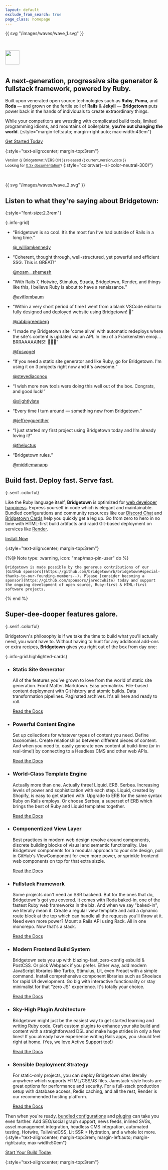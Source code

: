 ```yaml
---
layout: default
exclude_from_search: true
page_class: homepage
---
```


<main-content>
  <section-wrapper size="large" class="fade-in-animation" invert style="margin-top:-0.5rem">
  <svg-wrapper style="background:white">{{ svg "/images/waves/wave_1.svg" }}</svg-wrapper>
  <section style="padding-top:2rem; padding-bottom:2rem" markdown="1">


<p class="heading-icon">
  <img src="/images/ruby-plain.svg" width="45" style="padding-bottom:10px" />
</p>

## A next-generation, progressive site generator & fullstack framework, powered by Ruby.

Built upon venerated open source technologies such as **Ruby**, **Puma**, and **Roda** — and grown on the fertile soil of **Rails** & **Jekyll** — **Bridgetown** puts power back in the hands of individuals to create extraordinary things.

While your competitors are wrestling with complicated build tools, limited programming idioms, and mountains of boilerplate, **you’re out changing the world**.
{:style="margin-left:auto; margin-right:auto; max-width:43em"}

<p>
  <a href="/docs"><sl-button type="primary" pill size="large">
    <sl-icon slot="prefix" library="remixicon" name="development/code-box"></sl-icon>
    Get Started Today
  </sl-button></a>
</p>
{:style="text-align:center; margin-top:3rem"}

<small>Version {{ Bridgetown::VERSION }} released {{ current_version_date }}  
Looking for [0.2x documentation](https://bridgetown-v0.onrender.com/)?</small>
{:style="color:var(--sl-color-neutral-300)"}


  </section>
  <svg-wrapper style="background:white">{{ svg "/images/waves/wave_2.svg" }}</svg-wrapper>
</section-wrapper>

<section-wrapper class="fade-in-animation" style="padding-top:2rem">
  <section markdown="1">

<p class="heading-icon">
  <sl-icon library="remixicon" name="logos/twitter-fill"></sl-icon>
</p>

## Listen to what they're saying about Bridgetown:
{:style="font-size:2.3rem"}

{:.info-grid}
- <sl-card markdown="block">

  <q>Bridgetown is so cool. It’s the most fun I’ve had outside of Rails in a long time.</q>

  [@_williamkennedy](https://twitter.com/_williamkennedy/status/1323023702502658049?s=21)

- <sl-card markdown="block">

  <q>Coherent, thought through, well-structured, yet powerful and efficient SSG. This is GREAT!</q>

  [@noam__shemesh](https://twitter.com/noam__shemesh/status/1362228411826069504?s=21)

- <sl-card markdown="block">

  <q>With Rails 7, Hotwire, Stimulus, Strada, Bridgetown, Render, and things like this, I believe Ruby is about to have a renaissance.</q>

  [@aviflombaum](https://twitter.com/aviflombaum/status/1470438543159930886?s=21)

- <sl-card markdown="block">

  <q>Within a very short period of time I went from a blank VSCode editor to fully designed and deployed website using Bridgetown! 👏</q>

  [@rabbigreenberg](https://twitter.com/rabbigreenberg/status/1462403305334788099?s=21)

- <sl-card markdown="block">

  <q>I made my Bridgetown site 'come alive' with automatic redeploys where the site's content is updated via an API. In lieu of a Frankenstein emoji… BRRAAAAAINS!! 🧟🧟🧟</q>

  [@fpsvogel](https://twitter.com/fpsvogel/status/1446469364874625025?s=21)

- <sl-card markdown="block">

  <q>If you need a static site generator and like Ruby, go for 
  Bridgetown. I'm using it on 3 projects right now and it's awesome.</q>

  [@stevediaconou](https://twitter.com/stevediaconou/status/1467124931729178625?s=20)

- <sl-card markdown="block">

  <q>I wish more new tools were doing this well out of the box. Congrats, and good luck!</q>

  [@slightlylate](https://twitter.com/slightlylate/status/1467293827245375492?s=21)

- <sl-card markdown="block">

  <q>Every time I turn around — something new from Bridgetown.</q>

  [@jeffreyguenther](https://twitter.com/jeffreyguenther/status/1464277154154254339?s=21)

- <sl-card markdown="block">

  <q>I just started my first project using Bridgetown today and I’m already loving it!</q>

  [@theluctus](https://twitter.com/theluctus/status/1459287487373877248?s=21)

- <sl-card markdown="block">

  <q>Bridgetown rules.</q>

  [@middlemanapp](https://twitter.com/middlemanapp/status/1264014892673069057?s=20)


</section>
</section-wrapper>

<section-wrapper style="padding-top:2rem">
  <section markdown="1">

<p class="heading-icon">
  <sl-icon library="remixicon" name="media/speed-fill"></sl-icon>
</p>

## Build fast. Deploy fast. Serve fast.
{:.serif .colorful}

Like the Ruby language itself, **Bridgetown** is optimized for [web developer happiness](/docs/philosophy). Express yourself in code which is elegant and maintainable. Bundled configurations and community resources like our [Discord Chat](https://discord.gg/4E6hktQGz4) and [Bridgetown Cards](https://bridgetown.cards) help you quickly get a leg up. Go from zero to hero in no time with HTML-first build artifacts and rapid Git-based deployment on services like [Render](https://www.render.com).


<p>
  <a href="/docs"><sl-button type="primary" outline>
    <sl-icon slot="prefix" library="remixicon" name="development/code-box"></sl-icon>
    Install Now
  </sl-button></a>
</p>
{:style="text-align:center; margin-top:3rem"}

  </section>
</section-wrapper>

<section-wrapper>
  <section style="
    max-width: 38.5rem;
    --sl-color-warning-600: var(--color-light-orange);
    --box-shadow: 1px 3px 10px -3px var(--sl-color-danger-100), 12px 40px 35px -15px var(--sl-color-warning-50);
    --sl-panel-border-width: 2px;
    --sl-panel-border-color: var(--sl-color-orange-200);
  "><wiggle-note>

  {%@ Note type: :warning, icon: "map/map-pin-user" do %}

    Bridgetown is made possible by the generous contributions of our [GitHub sponsors](https://github.com/bridgetownrb/bridgetown#special-thanks-to-our-founding-members--). Please [consider becoming a sponsor](https://github.com/sponsors/jaredcwhite) today and support the ongoing development of open source, Ruby-first & HTML-first software projects.

  {% end %}

  </wiggle-note></section>
</section-wrapper>

<section-wrapper>
  <section markdown="1">

<p class="heading-icon">
  <sl-icon library="remixicon" name="business/stack-fill"></sl-icon>
</p>

## Super-dee-dooper features galore.
{:.serif .colorful}

Bridgetown's philosophy is if we take the time to build what you'll actually need, you wont have to. Without having to hunt for any additional add-ons or extra recipes, **Bridgetown** gives you right out of the box from day one:

{:.info-grid.highlighted-cards}
- <sl-card markdown="block">

  <sl-icon library="remixicon" name="system/settings-4-fill"></sl-icon>

  ### Static Site Generator

  All of the features you’ve grown to love from the world of static site generation. Front Matter. Markdown. Easy permalinks. File-based content deployment with Git history and atomic builds. Data transformation pipelines. Paginated archives. It's all here and ready to roll.

  <p><a href="/docs/core-concepts"><sl-button type="primary" size="small" outline pill>
    Read the Docs
    <sl-icon slot="suffix" library="remixicon" name="system/arrow-right-s-fill"></sl-icon>
  </sl-button></a></p>

- <sl-card markdown="block">

  <sl-icon library="remixicon" name="document/book-2-fill"></sl-icon>

  ### Powerful Content Engine
  
  Set up collections for whatever types of content you need. Define taxonomies. Create relationships between different pieces of content. And when you need to, easily generate new content at build-time (or in real-time!) by connecting to a Headless CMS and other web APIs.

  <p><a href="/docs/resources"><sl-button type="primary" size="small" outline pill>
    Read the Docs
    <sl-icon slot="suffix" library="remixicon" name="system/arrow-right-s-fill"></sl-icon>
  </sl-button></a></p>

- <sl-card markdown="block">

  <sl-icon library="remixicon" name="development/braces-fill"></sl-icon>

  ### World-Class Template Engine
  
  Actually more than one. Actually three! Liquid. ERB. Serbea. Increasing levels of power and sophistication with each step. Liquid, created by Shopify, is easy to get started with. Upgrade to ERB for the same syntax Ruby on Rails employs. Or choose Serbea, a superset of ERB which brings the best of Ruby and Liquid templates together.

  <p><a href="/docs/template-engines"><sl-button type="primary" size="small" outline pill>
    Read the Docs
    <sl-icon slot="suffix" library="remixicon" name="system/arrow-right-s-fill"></sl-icon>
  </sl-button></a></p>

- <sl-card markdown="block">

  <sl-icon library="remixicon" name="design/layout-2-fill"></sl-icon>

  ### Componentized View Layer
  
  Best practices in modern web design revolve around components, discrete building blocks of visual and semantic functionality. Use Bridgetown components for a modular approach to your site design, pull in GitHub's ViewComponent for even more power, or sprinkle frontend web components on top for that extra sizzle.

  <p><a href="/docs/components"><sl-button type="primary" size="small" outline pill>
    Read the Docs
    <sl-icon slot="suffix" library="remixicon" name="system/arrow-right-s-fill"></sl-icon>
  </sl-button></a></p>

- <sl-card markdown="block">

  <sl-icon library="remixicon" name="device/database-2-fill"></sl-icon>

  ### Fullstack Framework
  
  Some projects don't need an SSR backend. But for the ones that do, Bridgetown's got you covered. It comes with Roda baked-in, one of the fastest Ruby web frameworks in the biz. And when we say "baked-in", we literally mean it. Create a regular view template and add a dynamic route block at the top which can handle all the requests you'll throw at it. Need even more power? Mount a Rails API using Rack. All in one monorepo. Now that's a stack.

  <p><a href="/docs/routes"><sl-button type="primary" size="small" outline pill>
    Read the Docs
    <sl-icon slot="suffix" library="remixicon" name="system/arrow-right-s-fill"></sl-icon>
  </sl-button></a></p>

- <sl-card markdown="block">

  <sl-icon library="remixicon" name="development/css3-fill"></sl-icon>

  ### Modern Frontend Build System
  
  Bridgetown sets you up with blazing-fast, zero-config esbuild & PostCSS. Or pick Webpack if you prefer. Either way, add modern JavaScript libraries like Turbo, Stimulus, Lit, even Preact with a simple command. Install comprehensive component libraries such as Shoelace for rapid UI development. Go big with interactive functionality or stay minimalist for that “zero JS" experience. It's totally your choice.

  <p><a href="/docs/frontend-assets"><sl-button type="primary" size="small" outline pill>
    Read the Docs
    <sl-icon slot="suffix" library="remixicon" name="system/arrow-right-s-fill"></sl-icon>
  </sl-button></a></p>

- <sl-card markdown="block">

  <sl-icon library="remixicon" name="business/service-fill"></sl-icon>

  ### Sky-High Plugin Architecture
  
  Bridgetown might just be the easiest way to get started learning and writing Ruby code. Craft custom plugins to enhance your site build and content with a straightforward DSL and make huge strides in only a few lines! If you already have experience writing Rails apps, you should feel right at home. (Yes, we love Active Support too!)

  <p><a href="/docs/plugins"><sl-button type="primary" size="small" outline pill>
    Read the Docs
    <sl-icon slot="suffix" library="remixicon" name="system/arrow-right-s-fill"></sl-icon>
  </sl-button></a></p>

- <sl-card markdown="block">

  <sl-icon library="remixicon" name="development/git-merge-fill"></sl-icon>

  ### Sensible Deployment Strategy
  
  For static-only projects, you can deploy Bridgetown sites literally anywhere which supports HTML/CSS/JS files. Jamstack-style hosts are great options for performance and security. For a full-stack production setup with database access, Redis caching, and all the rest, Render is our recommended hosting platform.

  <p><a href="/docs/deployment"><sl-button type="primary" size="small" outline pill>
    Read the Docs
    <sl-icon slot="suffix" library="remixicon" name="system/arrow-right-s-fill"></sl-icon>
  </sl-button></a></p>


Then when you're ready, [bundled configurations](/docs/bundled-configurations) and [plugins](/plugins) can take you even farther. Add SEO/social graph support, news feeds, inlined SVGs, asset management integration, headless CMS integration, automated testing, Hotwire, TailwindCSS, Lit SSR + Hydration, and a whole lot more.
{:style="text-align:center; margin-top:3rem; margin-left:auto; margin-right:auto; max-width:50em"}

<p>
  <a href="/docs"><sl-button type="primary" pill size="large">
    Start Your Build Today
    <sl-icon slot="suffix" library="remixicon" name="system/arrow-right-s-fill"></sl-icon>
  </sl-button></a>
</p>
{:style="text-align:center; margin-top:3rem"}


  </section>
</section-wrapper>
</main-content>
